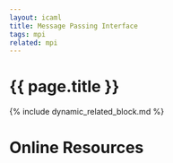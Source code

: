 ```yaml
---
layout: icaml
title: Message Passing Interface
tags: mpi
related: mpi
---
```

# {{ page.title }}

{% include dynamic_related_block.md %}


# Online Resources